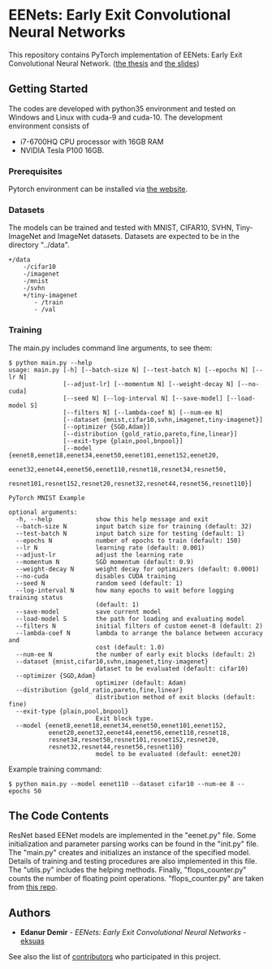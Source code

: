 # EENets: Early Exit Convolutional Neural Networks
This repository contains PyTorch implementation of EENets: Early Exit Convolutional Neural Network. ([the thesis](https://drive.google.com/file/d/1tnLPd2Jiqm3WdVYKYAMv6dF_XpjS9vfu/view) and [the slides](https://drive.google.com/open?id=1IJKm0XygD2yPA1jCSgNdAhApGWM76lFf))

## Getting Started

The codes are developed with python35 environment and tested on Windows and Linux with cuda-9 and cuda-10. The development environment consists of
 * i7-6700HQ CPU processor with 16GB RAM
 * NVIDIA Tesla P100 16GB.

### Prerequisites

Pytorch environment can be installed via [the website](https://pytorch.org/get-started/locally/).

### Datasets

The models can be trained and tested with MNIST, CIFAR10, SVHN, Tiny-ImageNet and ImageNet datasets. Datasets are expected to be in the directory "../data".

```
+/data
    -/cifar10
    -/imagenet
    -/mnist
    -/svhn
    +/tiny-imagenet
       - /train
       - /val    
```

### Training

The main.py includes command line arguments, to see them:
```
$ python main.py --help
usage: main.py [-h] [--batch-size N] [--test-batch N] [--epochs N] [--lr N]
               [--adjust-lr] [--momentum N] [--weight-decay N] [--no-cuda]
               [--seed N] [--log-interval N] [--save-model] [--load-model S]
               [--filters N] [--lambda-coef N] [--num-ee N]
               [--dataset {mnist,cifar10,svhn,imagenet,tiny-imagenet}]
               [--optimizer {SGD,Adam}]
               [--distribution {gold_ratio,pareto,fine,linear}]
               [--exit-type {plain,pool,bnpool}]
               [--model {eenet8,eenet18,eenet34,eenet50,eenet101,eenet152,eenet20,
                 eenet32,eenet44,eenet56,eenet110,resnet18,resnet34,resnet50,
                 resnet101,resnet152,resnet20,resnet32,resnet44,resnet56,resnet110}]

PyTorch MNIST Example

optional arguments:
  -h, --help            show this help message and exit
  --batch-size N        input batch size for training (default: 32)
  --test-batch N        input batch size for testing (default: 1)
  --epochs N            number of epochs to train (default: 150)
  --lr N                learning rate (default: 0.001)
  --adjust-lr           adjust the learning rate
  --momentum N          SGD momentum (default: 0.9)
  --weight-decay N      weight decay for optimizers (default: 0.0001)
  --no-cuda             disables CUDA training
  --seed N              random seed (default: 1)
  --log-interval N      how many epochs to wait before logging training status
                        (default: 1)
  --save-model          save current model
  --load-model S        the path for loading and evaluating model
  --filters N           initial filters of custom eenet-8 (default: 2)
  --lambda-coef N       lambda to arrange the balance between accuracy and
                        cost (default: 1.0)
  --num-ee N            the number of early exit blocks (default: 2)
  --dataset {mnist,cifar10,svhn,imagenet,tiny-imagenet}
                        dataset to be evaluated (default: cifar10)
  --optimizer {SGD,Adam}
                        optimizer (default: Adam)
  --distribution {gold_ratio,pareto,fine,linear}
                        distribution method of exit blocks (default: fine)
  --exit-type {plain,pool,bnpool}
                        Exit block type.
  --model {eenet8,eenet18,eenet34,eenet50,eenet101,eenet152,
           eenet20,eenet32,eenet44,eenet56,eenet110,resnet18,
           resnet34,resnet50,resnet101,resnet152,resnet20,
           resnet32,resnet44,resnet56,resnet110}
                        model to be evaluated (default: eenet20)
```

Example training command:
```
$ python main.py --model eenet110 --dataset cifar10 --num-ee 8 --epochs 50
```

## The Code Contents

ResNet based EENet models are implemented in the "eenet.py" file. Some initialization and parameter parsing works can be found in the "init.py" file. The "main.py" creates and initializes an instance of the specified model. Details of training and testing procedures are also implemented in this file. The "utils.py" includes the helping methods. Finally, "flops_counter.py" counts the number of floating point operations. "flops_counter.py" are taken from [this repo](https://github.com/sovrasov/flops-counter.pytorch).

## Authors

* **Edanur Demir** - *EENets: Early Exit Convolutional Neural Networks* - [eksuas](https://github.com/eksuas)

See also the list of [contributors](https://github.com/your/project/contributors) who participated in this project.
